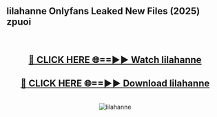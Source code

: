 <h2>lilahanne Onlyfans Leaked New Files (2025) zpuoi</h2>
<br>
<div align="center">
<h2><a href="https://mediafiles.top/lilahanne&ref=git" rel="nofollow">🔴 CLICK HERE 🌐==►► Watch lilahanne</a></h2>
<h2><a href="https://mediafiles.top/lilahanne&ref=git" rel="nofollow">🔴 CLICK HERE 🌐==►► Download lilahanne</a></h2>
<br>
<a href="https://mediafiles.top/lilahanne&ref=git" rel="nofollow" data-target="animated-image.originalLink"><img src="https://i.ibb.co.com/xMMVF88/686577567.gif" alt="lilahanne" style="max-width: 100%; display: inline-block;" data-target="animated-image.originalImage"></a>
</div>
<br>
<br>